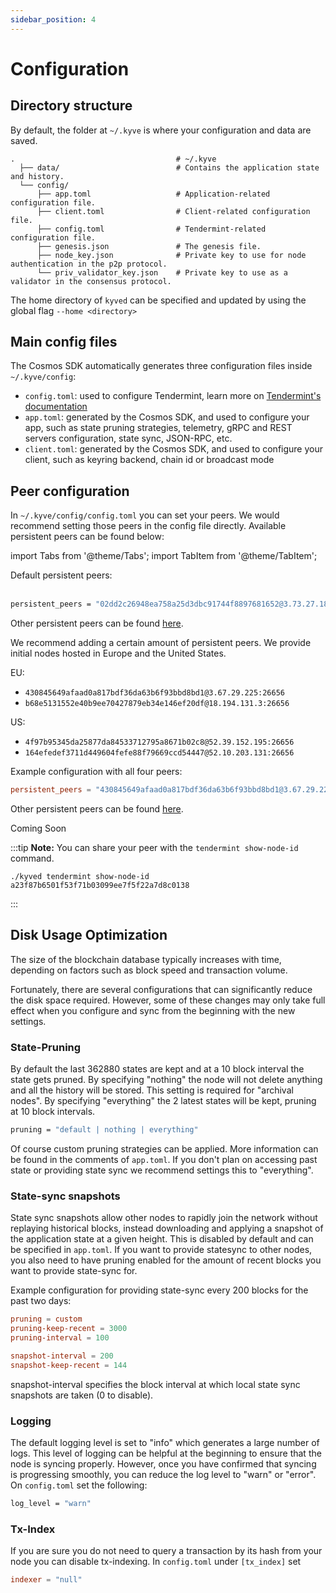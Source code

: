 ```yaml
---
sidebar_position: 4
---
```


# Configuration

## Directory structure

By default, the folder at `~/.kyve` is where your configuration and data are saved.

```
.                                    # ~/.kyve
  ├── data/                          # Contains the application state and history.
  └── config/
      ├── app.toml                   # Application-related configuration file.
      ├── client.toml                # Client-related configuration file.
      ├── config.toml                # Tendermint-related configuration file.
      ├── genesis.json               # The genesis file.
      ├── node_key.json              # Private key to use for node authentication in the p2p protocol.
      └── priv_validator_key.json    # Private key to use as a validator in the consensus protocol.
```

The home directory of `kyved` can be specified and updated by using the global flag `--home <directory>`

## Main config files

The Cosmos SDK automatically generates three configuration files inside `~/.kyve/config`:

- `config.toml`: used to configure Tendermint, learn more on [Tendermint's documentation](https://docs.tendermint.com/main/tendermint-core/configuration.html)
- `app.toml`: generated by the Cosmos SDK, and used to configure your app, such as state pruning strategies, telemetry, gRPC and REST servers configuration, state sync, JSON-RPC, etc.
- `client.toml`: generated by the Cosmos SDK, and used to configure your client, such as keyring backend, chain id or broadcast mode

## Peer configuration

In `~/.kyve/config/config.toml` you can set your peers. We would recommend setting those peers in the config file directly. Available persistent peers can be found below:

import Tabs from '@theme/Tabs';
import TabItem from '@theme/TabItem';

<Tabs groupId="network">
  <TabItem value="korellia" label="Korellia">
    Default persistent peers:
    <br/><br/>

```bash
persistent_peers = "02dd2c26948ea758a25d3dbc91744f8897681652@3.73.27.185:26656"
```

  Other persistent peers can be found <a href="https://rpc.korellia.kyve.network/net_info">here</a>.
  </TabItem>
  <TabItem value="kaon" label="Kaon" default>

We recommend adding a certain amount of persistent peers. We provide
initial nodes hosted in Europe and the United States.

EU:
- `430845649afaad0a817bdf36da63b6f93bbd8bd1@3.67.29.225:26656`
- `b68e5131552e40b9ee70427879eb34e146ef20df@18.194.131.3:26656`

US:
- `4f97b95345da25877da84533712795a8671b02c8@52.39.152.195:26656`
- `164efedef3711d449604fefe88f79669ccd54447@52.10.203.131:26656`

Example configuration with all four peers:
```toml
persistent_peers = "430845649afaad0a817bdf36da63b6f93bbd8bd1@3.67.29.225:26656,b68e5131552e40b9ee70427879eb34e146ef20df@18.194.131.3:26656,4f97b95345da25877da84533712795a8671b02c8@52.39.152.195:26656,164efedef3711d449604fefe88f79669ccd54447@52.10.203.131:26656"
```

Other persistent peers can be found <a href="https://rpc-eu-1.kaon.kyve.network/net_info">here</a>.

  </TabItem>
  <TabItem value="mainnet" label="Mainnet">
    Coming Soon
  </TabItem>
</Tabs>

:::tip
**Note:** You can share your peer with the `tendermint show-node-id` command.

```
./kyved tendermint show-node-id
a23f87b6501f53f71b03099ee7f5f22a7d8c0138
```
:::

## Disk Usage Optimization

The size of the blockchain database typically increases with time, depending on factors such as block speed and transaction volume.

Fortunately, there are several configurations that can significantly reduce the disk space required. However, some of these changes may only take full effect when you configure and sync from the beginning with the new settings.

### State-Pruning

By default the last 362880 states are kept and at a 10 block interval the state gets pruned. By specifying "nothing" the node
will not delete anything and all the history will be stored. This setting is required for "archival nodes". By specifying "everything" the 2 latest states will be kept, pruning at 10 block intervals.

```bash
pruning = "default | nothing | everything"
```

Of course custom pruning strategies can be applied. More information can be found in the comments of `app.toml`.
If you don't plan on accessing past state or providing state sync we recommend settings this to "everything".

### State-sync snapshots

State sync snapshots allow other nodes to rapidly join the network without replaying historical blocks, instead downloading and applying a snapshot of the application state at a given height. This is disabled by default and can be specified in `app.toml`.
If you want to provide statesync to other nodes, you also need to have pruning enabled for the amount of recent blocks you want to provide state-sync for.

Example configuration for providing state-sync every 200 blocks for the past two days:
```toml
pruning = custom
pruning-keep-recent = 3000
pruning-interval = 100

snapshot-interval = 200
snapshot-keep-recent = 144
```

snapshot-interval specifies the block interval at which local state sync snapshots are taken (0 to disable).

### Logging

The default logging level is set to "info" which generates a large number of logs. This level of logging can be helpful at the beginning to ensure that the node is syncing properly. However, once you have confirmed that syncing is progressing smoothly, you can reduce the log level to "warn" or "error". On `config.toml` set the following:

```bash
log_level = "warn"
```

### Tx-Index

If you are sure you do not need to query a transaction by its hash from your
node you can disable tx-indexing. In `config.toml` under `[tx_index]` set

```toml
indexer = "null"
```

